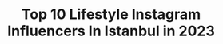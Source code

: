 ---
title: Top 10 Lifestyle Instagram Influencers In Istanbul in 2023
description: >-
  Find top lifestyle Instagram influencers in Istanbul in 2023. Most popular hashtags: #istanbul #turkey #baby.
platform: Instagram
hits: 286
text_top: See the top-rated Instagram influencers on inBeat.
text_bottom: Our search engine aggregates 286 Instagram influencers like this in Istanbul, Turkey for you to collaborate.
profiles:
  - username: "its_fama"
    fullname: >-
      Fatima
    bio: >-
      PhD in SE👩‍🎓 | Doll's Mom 🤱 Traveler✈️ | Foodie🌮 | Makeup Lover💄 Follow for daily stories 🎥 Pakistani based in Istanbul 🇵🇰 🇹🇷 DM for collaboration
    location: "Turkey"
    followers: 16676
    engagement: 195
    commentsToLikes: 0.115854
    id: ck8t4eqqz6iuu0j78g7tw59ry
    verified: false
    hashtags: "#multan, #malaysia, #istanbulturkey, #pakistan"
  - username: "aysel_trendlook"
    fullname: >-
      #karabakhisazerbaijan
    bio: >-
      Aysel Mamedzade Baku/Azerbaijan🇦🇿 📍İstanbul🇹🇷 PHD📚-İstanbul University/Psychology Reklam və iş birlikləri üçün Dm📥 ❤️🔒
    location: "Turkey"
    followers: 53320
    engagement: 253
    commentsToLikes: 0.207384
    id: ck9hbnahjhlu80j78a5zlp12e
    verified: false
    hashtags: "#karabakhisazerbaijan, #stoparmenianterrorism, #bbc, #bbcnews"
  - username: "ezgiozdemirr"
    fullname: >-
      Begüm Ezgi Özdemir
    bio: >-
      💎 Lifestyle 📍 Istanbul 💌 begumezgiozdemirr@gmail.com
    location: "Turkey"
    followers: 24366
    engagement: 218
    commentsToLikes: 0.067659
    id: ck14lna73vipa0i19pdspm9rd
    verified: false
    hashtags: "#tb, #worldcoffeeday, #pamukkale, #pamukkaletravertenleri"
  - username: "fatosnildos"
    fullname: >-
      F A T M A 💃🏻
    bio: >-
      influencer | LifeStyle 📍İstanbul ⚡️ Nilda🎀 @ebebek bloggerakademi mezunu 🎓 Sabırlı biriyim hiç insan öldürmedim 🤓🔫
    location: "Turkey"
    followers: 141770
    engagement: 123
    commentsToLikes: 0.067756
    id: ckap3papy3ypq0i78stmevofp
    verified: false
    hashtags: "#sal, #huzurum, #ma, #yaz"
  - username: "kubra.aydogn"
    fullname: >-
      Kübra Aydoğan
    bio: >-
      Fashion | Lifestyle 📍İstanbul @mesut.aydogan ❤️
    location: "Turkey"
    followers: 20800
    engagement: 244
    commentsToLikes: 0.031577
    id: ck0u81ece66wa0i1946357sdt
    verified: false
    hashtags: "#style, #instamood, #instagram, #photooftheday"
  - username: "cerenkulahli"
    fullname: >-
      Ceren Külahlı
    bio: >-
      📸Makeup | Beauty | Lifestyle 📍İstanbul 🦆Twitter: cerenkulahli 📩PR: cerenkulahli2@gmail.com 〽️Ürünlerime ulaşmak için🔽
    location: "Turkey"
    followers: 63702
    engagement: 104
    commentsToLikes: 0.024012
    id: ck8t09eaxra4i0j78w6hhxucx
    verified: false
    hashtags: ""
  - username: "ceernkaya"
    fullname: >-
      Ceren Kaya ♡
    bio: >-
      Fashion, Lifestyle & Beauty Istanbul
    location: "Turkey"
    followers: 196889
    engagement: 484
    commentsToLikes: 0.028223
    id: ck0u61xoo0qnj0i19w444z9wa
    verified: false
    hashtags: "#speedpro, #ritminiyans, #reachlx300, #reachlx6000"
  - username: "alpertorunn"
    fullname: >-
      Alper Torun
    bio: >-
      Outdoor Lifestyle Photographer İstanbul / Turkey
    location: "Turkey"
    followers: 263554
    engagement: 111
    commentsToLikes: 0.031196
    id: ckaot5m1muhe60i7816faz4cg
    verified: false
    hashtags: "#libertybridge, #istanbul"
  - username: "cairofoodiecouple"
    fullname: >-
      The Terzibashians 🇦🇲
    bio: >-
      📽: TV hosts at @fatafeatchannel 👫 Travel - Food - Lifestyle 📌Istanbul - Cairo ✈️Travel Vlogs 📃Food reviews
    location: "Turkey"
    followers: 168245
    engagement: 60
    commentsToLikes: 0.091669
    id: ck0w1ccquin5u0i19z48ujtoa
    verified: false
    hashtags: "#couple, #baby, #bbq, #socialdistancing"
  - username: "icimdebirdoga"
    fullname: >-
      Hilal Özçelik Karadağ
    bio: >-
      Ｄｏğａ 🌾 #lifestyle #motherhood İstanbul & Balıkesir🎈 İş birligi yapabiliriz 🎗
    location: "Turkey"
    followers: 17791
    engagement: 292
    commentsToLikes: 0.061886
    id: ckaotcscyvcnh0i7872mprki8
    verified: false
    hashtags: "#ekg, #yenidoganbebek, #instamom, #saglik"
---